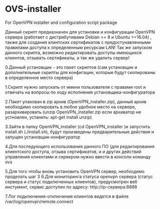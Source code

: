 # OVS-installer
For OpenVPN installer and configuration script package

Данный скрипт предназначен для установки и конфигурации OpenVPN сервера (работает с дистрибутивами Debian >= 8 и Ubuntu >=16.04) , 
также для создания клинтских сертификатов с предостунавленными правилами доступа
к определенным ресурсам LAN!
Так же запуском данного скрипта, возможно редактировать доступы имеющихся клиентов,
отзывать сертификаты, а так же удалить сервер!

0.Данный установщик - это пакет скриптов (сам установщик и дополнительные скрипты для конфигации, которые будут скопированы в определенное место сервера)

1.Скрипт нужно запускать от имени пользователя с правами root и отвечать на вопросы по ходу исполнения установщика-конфигуратора

2.Пакет упакован в zip архив (OpenVPN_installer.zip), данный архив необходимо скопировать в любое удобное место на сервере, разархивировать (unzip OpenVPN_installer.zip 
если архиватор не устновлен, устанить: apt-get install unzip)

3.Зайти в папку OpenVPN_installer (cd OpenVPN_installer )и запустить install.sh (./install.sh), будут произведены предварительные действия и запущен установщик-конфигуратор

4.Для последующего использования данного ПО (для редактирования клиентского доступа, отзыва сертификатов, и и других действий управления клиентами и сервером нужно ввести в консоли команду ovs

5.Для того чтобы вновь установить OpenVPN сервер, необходимо проделать шаг 3 
6.Для мониторинга статуса openvpn сервера (статус сервера и статус подключенных клиентов), предусмотрен веб инстумент, сервис доступен по адресу:
http://ip-сервера:8888

7.Лог подключения-отключения клиентов ведется в файле /var/log/openvpn/remote.connect
